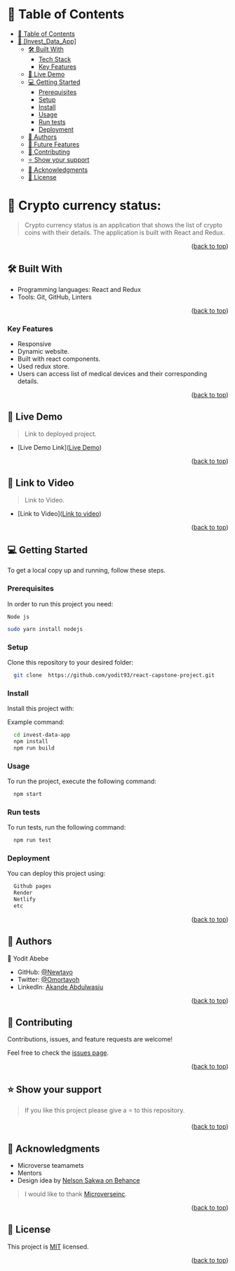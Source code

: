 # 📗 Table of Contents

- [📗 Table of Contents](#-table-of-contents)
- [📖 \[Invest\_Data\_App\] ](#-invest_data_app-)
  - [🛠 Built With ](#-built-with-)
    - [Tech Stack ](#tech-stack-)
    - [Key Features ](#key-features-)
  - [🚀 Live Demo ](#-live-demo-)
  - [💻 Getting Started ](#-getting-started-)
    - [Prerequisites](#prerequisites)
    - [Setup](#setup)
    - [Install](#install)
    - [Usage](#usage)
    - [Run tests](#run-tests)
    - [Deployment](#deployment)
  - [👥 Authors ](#-authors-)
  - [🔭 Future Features ](#-future-features-)
  - [🤝 Contributing ](#-contributing-)
  - [⭐️ Show your support ](#️-show-your-support-)
  - [🙏 Acknowledgments ](#-acknowledgments-)
  - [📝 License ](#-license-)
<!-- PROJECT DESCRIPTION -->

# 📖 Crypto currency status: <a name="about-project"></a>

> Crypto currency status is an application that shows the list of crypto coins with their details. The application is built with React and Redux.

<p align="right">(<a href="#readme-top">back to top</a>)</p>

<!-- BUILT WITH -->

## 🛠 Built With <a name="built-with"></a>

- Programming languages: 
    React and Redux
- Tools: 
    Git, GitHub, Linters

<p align="right">(<a href="#readme-top">back to top</a>)</p>

<!-- Features -->

### Key Features <a name="key-features"></a>
- Responsive
- Dynamic website.
- Built with react components.
- Used redux store.
- Users can access list of medical devices and their corresponding details.

<p align="right">(<a href="#readme-top">back to top</a>)</p>


<!-- LIVE DEMO -->

## 🚀 Live Demo <a name="live-demo"></a>

> Link to deployed project.

- [Live Demo Link](<a href="https://medical-device-classification.onrender.com">Live Demo</a>)

<p align="right">(<a href="#readme-top">back to top</a>)</p>
<!-- Link to Video -->

## 🚀 Link to Video <a name="Link to Video"></a>

> Link to Video.

- [Link to Video](<a href="https://www.loom.com/share/7614d70c4e0e4f53a6e84679ed5f326c">Link to video</a>)

<p align="right">(<a href="#readme-top">back to top</a>)</p>

<!-- GETTING STARTED -->

## 💻 Getting Started <a name="getting-started"></a>

To get a local copy up and running, follow these steps.

### Prerequisites

In order to run this project you need:

```
Node js
```

```sh
sudo yarn install nodejs
```

### Setup

Clone this repository to your desired folder:

```sh
  git clone  https://github.com/yodit93/react-capstone-project.git
```

### Install

Install this project with:

Example command:

```sh
  cd invest-data-app
  npm install
  npm run build
```

### Usage

To run the project, execute the following command:

```sh
  npm start
```

### Run tests

To run tests, run the following command:

```sh
  npm run test
```

### Deployment

You can deploy this project using:

```sh
  Github pages
  Render
  Netlify
  etc
```

<p align="right">(<a href="#readme-top">back to top</a>)</p>
<!-- AUTHORS -->

## 👥 Authors <a name="authors"></a>

👤 Yodit Abebe

- GitHub: [@Newtayo](https://github.com/Newtayo)
- Twitter: [@Omortayoh](https://twitter.com/Omortayoh)
- LinkedIn: [Akande Abdulwasiu](https://linkedin.com/in/AkandeAbdulwasiu)

<p align="right">(<a href="#readme-top">back to top</a>)</p>



<!-- CONTRIBUTING -->

## 🤝 Contributing <a name="contributing"></a>

Contributions, issues, and feature requests are welcome!

Feel free to check the [issues page](https://github.com/Newtayo/Awesome-books/issues).

<p align="right">(<a href="#readme-top">back to top</a>)</p>


<!-- SUPPORT -->

## ⭐️ Show your support <a name="support"></a>

> If you like this project please give a ⭐️ to this repository.

<p align="right">(<a href="#readme-top">back to top</a>)</p>

<!-- ACKNOWLEDGEMENTS -->

## 🙏 Acknowledgments <a name="acknowledgements"></a>

- Microverse teamamets
- Mentors
- Design idea by [Nelson Sakwa on Behance](https://www.behance.net/sakwadesignstudio)

> I would like to thank [Microverseinc](https://github.com/microverseinc).

<p align="right">(<a href="#readme-top">back to top</a>)</p>

<!-- LICENSE -->

## 📝 License <a name="license"></a>

This project is [MIT](./LICENSE) licensed.
<p align="right">(<a href="#readme-top">back to top</a>)</p>

